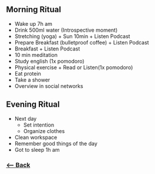 ## Morning Ritual

- Wake up 7h am
- Drink 500ml water (Introspective moment)
- Stretching (yoga) + Sun 10min + Listen Podcast
- Prepare Breakfast (bulletproof coffee) + Listen Podcast
- Breakfast  + Listen Podcast
- 10 min meditation
- Study english (1x pomodoro)
- Physical exercise + Read or Listen(1x pomodoro)
- Eat protein
- Take a shower
- Overview in social networks

## Evening Ritual

- Next day
  - Set intention
  - Organize clothes
- Clean workspace
- Remember good things of the day
- Got to sleep 1h am

### [<-- Back](https://github.com/afonsopacifer/2017-goals)
